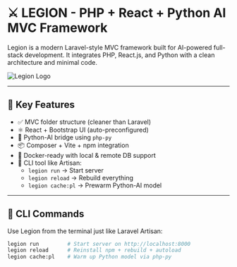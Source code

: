 # ⚔️ LEGION - PHP + React + Python AI MVC Framework

Legion is a modern Laravel-style MVC framework built for AI-powered full-stack development. It integrates PHP, React.js, and Python with a clean architecture and minimal code.

![Legion Logo](public/legion_home_logo.png)

---

## 🚀 Key Features

- ✅ MVC folder structure (cleaner than Laravel)
- ⚛️ React + Bootstrap UI (auto-preconfigured)
- 🧠 Python-AI bridge using `php-py`
- 📦 Composer + Vite + npm integration
- 🐳 Docker-ready with local & remote DB support
- 🔧 CLI tool like Artisan:
  - `legion run` → Start server
  - `legion reload` → Rebuild everything
  - `legion cache:pl` → Prewarm Python-AI model

---

## 🧩 CLI Commands

Use Legion from the terminal just like Laravel Artisan:

```bash
legion run         # Start server on http://localhost:8000
legion reload      # Reinstall npm + rebuild + autoload
legion cache:pl    # Warm up Python model via php-py
